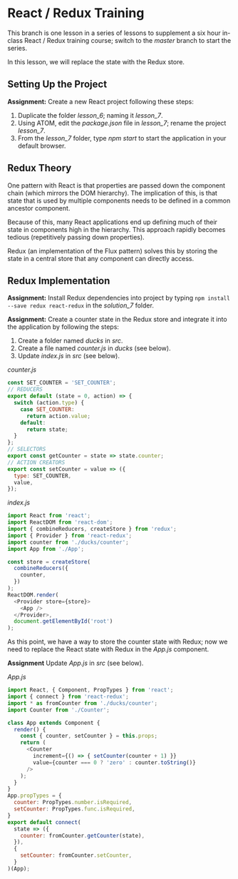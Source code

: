 # React / Redux Training

This branch is one lesson in a series of lessons to supplement a six hour
in-class React / Redux training course; switch to the *master* branch
to start the series.

In this lesson, we will replace the state with the Redux store.

## Setting Up the Project

**Assignment:** Create a new React project following these steps:

1. Duplicate the folder *lesson_6*; naming it *lesson_7*.
2. Using ATOM, edit the *package.json* file in *lesson_7*; rename the
project *lesson_7*.
3. From the *lesson_7* folder, type *npm start* to start the application
in your default browser.

## Redux Theory

One pattern with React is that properties are passed down the component
chain (which mirrors the DOM hierarchy). The implication of this, is that
state that is used by multiple components needs to be defined in a
common ancestor component.

Because of this, many React applications end up defining much of their
state in components high in the hierarchy. This approach rapidly becomes
tedious (repetitively passing down properties).

Redux (an implementation of the Flux pattern) solves this by storing the
state in a central store that any component can directly access.

## Redux Implementation

**Assignment:** Install Redux dependencies into project by typing
`npm install --save redux react-redux` in the *solution_7* folder.

**Assignment:** Create a counter state in the Redux store and integrate
it into the application by following the steps:

1. Create a folder named *ducks* in *src*.
2. Create a file named *counter.js* in *ducks* (see below).
3. Update *index.js* in *src* (see below).

*counter.js*
```js
const SET_COUNTER = 'SET_COUNTER';
// REDUCERS
export default (state = 0, action) => {
  switch (action.type) {
    case SET_COUNTER:
      return action.value;
    default:
      return state;
  }
};
// SELECTORS
export const getCounter = state => state.counter;
// ACTION CREATORS
export const setCounter = value => ({
  type: SET_COUNTER,
  value,
});
```

*index.js*
```js
import React from 'react';
import ReactDOM from 'react-dom';
import { combineReducers, createStore } from 'redux';
import { Provider } from 'react-redux';
import counter from './ducks/counter';
import App from './App';

const store = createStore(
  combineReducers({
    counter,
  })
);
ReactDOM.render(
  <Provider store={store}>
    <App />
  </Provider>,
  document.getElementById('root')
);
```

As this point, we have a way to store the counter state with Redux;
now we need to replace the React state with Redux in the
*App.js* component.

**Assignment** Update *App.js* in *src* (see below).

*App.js*
```js
import React, { Component, PropTypes } from 'react';
import { connect } from 'react-redux';
import * as fromCounter from './ducks/counter';
import Counter from './Counter';

class App extends Component {
  render() {
    const { counter, setCounter } = this.props;
    return (
      <Counter
        increment={() => { setCounter(counter + 1) }}
        value={counter === 0 ? 'zero' : counter.toString()}
      />
    );
  }
}
App.propTypes = {
  counter: PropTypes.number.isRequired,
  setCounter: PropTypes.func.isRequired,
}
export default connect(
  state => ({
    counter: fromCounter.getCounter(state),
  }),
  {
    setCounter: fromCounter.setCounter,
  }
)(App);
```
